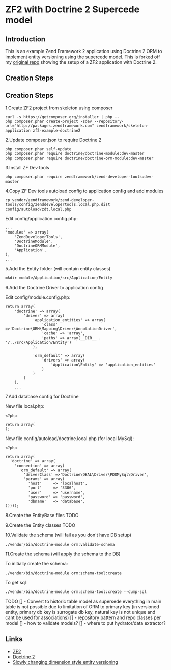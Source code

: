 ZF2 with Doctrine 2 Supercede model
=======================

Introduction
------------
This is an example Zend Framework 2 application using Doctrine 2 ORM to implement entity versioning using the supercede model. This is forked off my [original repo](https://github.com/stevenalexander/zf2-example-doctrine2) showing the setup of a ZF2 application with Doctrine 2.

Creation Steps
--------------

Creation Steps
--------------

1.Create ZF2 project from skeleton using composer

```
curl -s https://getcomposer.org/installer | php --
php composer.phar create-project -sdev --repository-url="http://packages.zendframework.com" zendframework/skeleton-application zf2-example-doctrine2
```

2.Update composer.json to require Doctrine 2

```
php composer.phar self-update
php composer.phar require doctrine/doctrine-module:dev-master
php composer.phar require doctrine/doctrine-orm-module:dev-master
```

3.Install ZF Dev tools

```
php composer.phar require zendframework/zend-developer-tools:dev-master
```

4.Copy ZF Dev tools autoload config to application config and add modules

```
cp vendor/zendframework/zend-developer-tools/config/zenddevelopertools.local.php.dist config/autoload/zdt.local.php
```

Edit config/application.config.php:

```
...
'modules' => array(
    'ZendDeveloperTools',
    'DoctrineModule',
    'DoctrineORMModule',
    'Application',
),
...
```

5.Add the Entity folder (will contain entity classes)

```
mkdir module/Application/src/Application/Entity
```

6.Add the Doctrine Driver to application config

Edit config/module.config.php:

```
return array(
    'doctrine' => array(
        'driver' => array(
            'application_entities' => array(
                'class' =>'Doctrine\ORM\Mapping\Driver\AnnotationDriver',
                'cache' => 'array',
                'paths' => array(__DIR__ . '/../src/Application/Entity')
            ),

            'orm_default' => array(
                'drivers' => array(
                    'Application\Entity' => 'application_entities'
                )
            )
        )
    ),
    ...
```

7.Add database config for Doctrine

New file local.php:

```
<?php

return array(
);
```

New file config/autoload/doctrine.local.php (for local MySql):

```
<?php

return array(
  'doctrine' => array(
    'connection' => array(
      'orm_default' => array(
        'driverClass' =>'Doctrine\DBAL\Driver\PDOMySql\Driver',
        'params' => array(
          'host'     => 'localhost',
          'port'     => '3306',
          'user'     => 'username',
          'password' => 'password',
          'dbname'   => 'database',
)))));
```

8.Create the EntityBase files
TODO

9.Create the Entity classes
TODO

10.Validate the schema (will fail as you don't have DB setup)

```
./vendor/bin/doctrine-module orm:validate-schema
```

11.Create the schema (will apply the schema to the DB)

To initially create the schema:

```
./vendor/bin/doctrine-module orm:schema-tool:create
```

To get sql

```
./vendor/bin/doctrine-module orm:schema-tool:create --dump-sql
```


TODO
[] - Convert to historic table model as supersede everything in main table is not possible due to limitation of ORM to primary key (in versioned entity, primary db key is surrogate db key, natural key is not unique and cant be used for associations)
[] - repository pattern and repo classes per model
[] - how to validate models?
[] - where to put hydrator/data extractor?

Links
-----
* [ZF2](http://framework.zend.com/)
* [Doctrine 2](http://www.doctrine-project.org/)
* [Slowly changing dimension style entity versioning](http://en.wikipedia.org/wiki/Slowly_changing_dimension#Type_II)
